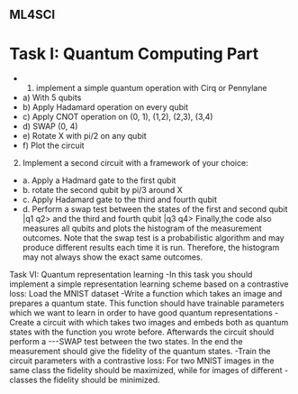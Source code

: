 ## ML4SCI
# Task I: Quantum Computing Part 
- 1) implement a simple quantum operation with Cirq or Pennylane
- a) With 5 qubits 
- b) Apply Hadamard operation on every qubit 
- c) Apply CNOT operation on (0, 1), (1,2), (2,3), (3,4) 
- d) SWAP (0, 4) 
- e) Rotate X with pi/2 on any qubit 
- f) Plot the circuit 


2) Implement a second circuit with a framework of your choice:
- a.	Apply a Hadmard gate to the first qubit
- b.	rotate the second qubit by pi/3 around X
- c.	Apply Hadamard gate to the third and fourth qubit
- d.	Perform a swap test between the states of the first and second qubit |q1 q2> and the third and fourth qubit |q3 q4>
Finally,the code also measures all qubits and plots the histogram of the measurement outcomes.
Note that the swap test is a probabilistic algorithm and may produce different results each time it is run. Therefore, the histogram may not always show the exact same outcomes.

Task VI: Quantum representation learning
-In this task you should implement a simple representation learning scheme based on a contrastive loss:
Load the MNIST dataset
-Write a function which takes an image and prepares a quantum state. This function should have trainable parameters which we want to learn in order to have good quantum representations
-Create a circuit with which takes two images and embeds both as quantum states with the function you wrote before. Afterwards the circuit should perform a ---SWAP test between the two states. In the end the measurement should give the fidelity of the quantum states.
-Train the circuit parameters with a contrastive loss: For two MNIST images in the same class the fidelity should be maximized, while for images of different -classes the fidelity should be minimized.
